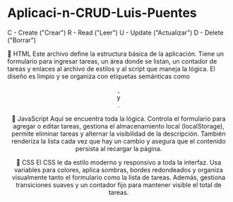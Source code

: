 # Aplicaci-n-CRUD-Luis-Puentes
C - Create ("Crear") R - Read ("Leer") U - Update ("Actualizar") D - Delete ("Borrar")

🔹 HTML
Este archivo define la estructura básica de la aplicación. Tiene un formulario para ingresar tareas, un área donde se listan, un contador de tareas y enlaces al archivo de estilos y al script que maneja la lógica. El diseño es limpio y se organiza con etiquetas semánticas como <header>, <main> y <footer>.

🔹 JavaScript
Aquí se encuentra toda la lógica. Controla el formulario para agregar o editar tareas, gestiona el almacenamiento local (localStorage), permite eliminar tareas y alternar la visibilidad de la descripción. También renderiza la lista cada vez que hay un cambio y asegura que el contenido persista al recargar la página.

🔹 CSS
El CSS le da estilo moderno y responsivo a toda la interfaz. Usa variables para colores, aplica sombras, bordes redondeados y organiza visualmente tanto el formulario como la lista de tareas. Además, gestiona transiciones suaves y un contador fijo para mantener visible el total de tareas.
